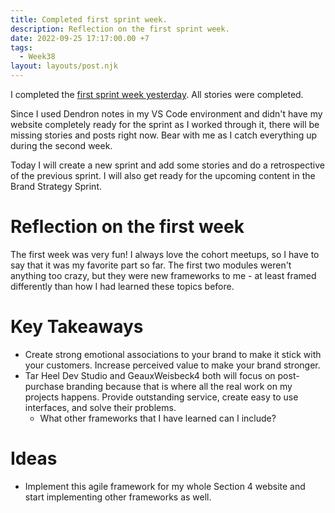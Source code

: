```yaml
---
title: Completed first sprint week.
description: Reflection on the first sprint week.
date: 2022-09-25 17:17:00.00 +7
tags:
  - Week38
layout: layouts/post.njk
---
```

I completed the [first sprint week yesterday](/sprints/Week_34-2020_08_17-2020_08_23/). All stories were completed.

Since I used Dendron notes in my VS Code environment and didn't have my website completely ready for the sprint as I worked through it, there will be missing stories and posts right now. Bear with me as I catch everything up during the second week.

Today I will create a new sprint and add some stories and do a retrospective of the previous sprint. I will also get ready for the upcoming content in the Brand Strategy Sprint.

# Reflection on the first week
The first week was very fun! I always love the cohort meetups, so I have to say that it was my favorite part so far. The first two modules weren't anything too crazy, but they were new frameworks to me - at least framed differently than how I had learned these topics before.

# Key Takeaways
- Create strong emotional associations to your brand to make it stick with your customers. Increase perceived value to make your brand stronger.
- Tar Heel Dev Studio and GeauxWeisbeck4 both will focus on post-purchase branding because that is where all the real work on my projects happens. Provide outstanding service, create easy to use interfaces, and solve their problems.
  - What other frameworks that I have learned can I include?

# Ideas
- Implement this agile framework for my whole Section 4 website and start implementing other frameworks as well.

